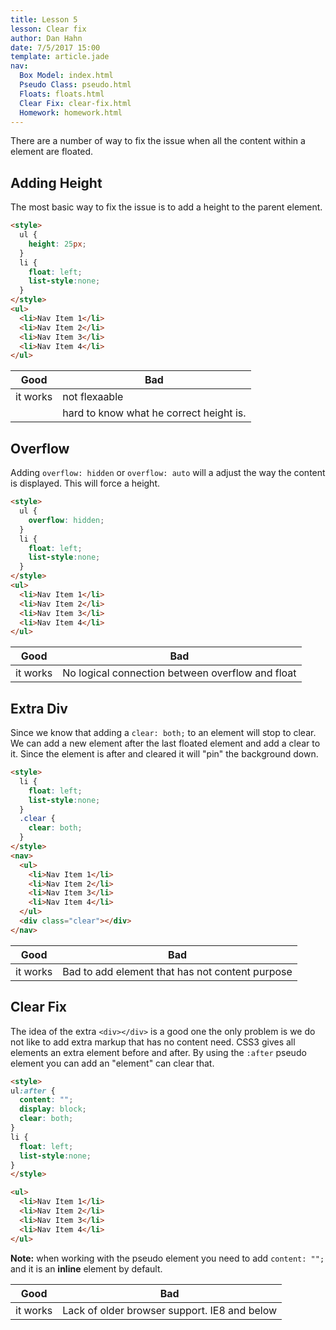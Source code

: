 ```yaml
---
title: Lesson 5
lesson: Clear fix
author: Dan Hahn
date: 7/5/2017 15:00
template: article.jade
nav:
  Box Model: index.html
  Pseudo Class: pseudo.html
  Floats: floats.html
  Clear Fix: clear-fix.html
  Homework: homework.html
---
```


There are a number of way to fix the issue when all the content within a element are floated.

## Adding Height

The most basic way to fix the issue is to add a height to the parent element.

```html
<style>
  ul {
    height: 25px;
  }
  li {
    float: left;
    list-style:none;
  }
</style>
<ul>
  <li>Nav Item 1</li>
  <li>Nav Item 2</li>
  <li>Nav Item 3</li>
  <li>Nav Item 4</li>
</ul>
```

| Good     | Bad                                     |
|----------|-----------------------------------------|
| it works | not flexaable                           |
|          | hard to know what he correct height is. |

## Overflow

Adding `overflow: hidden` or `overflow: auto` will a adjust the way the content is displayed.  This will force a height.
```html
<style>
  ul {
    overflow: hidden;
  }
  li {
    float: left;
    list-style:none;
  }
</style>
<ul>
  <li>Nav Item 1</li>
  <li>Nav Item 2</li>
  <li>Nav Item 3</li>
  <li>Nav Item 4</li>
</ul>
```

Good     | Bad
---------|-------------------------------------------------
it works | No logical connection between overflow and float

## Extra Div

Since we know that adding a `clear: both;` to an element will stop to clear. We can add a new element after the last floated element and add a clear to it. Since the element is after and cleared it will "pin" the background down.
```html
<style>
  li {
    float: left;
    list-style:none;
  }
  .clear {
    clear: both;
  }
</style>
<nav>
  <ul>
    <li>Nav Item 1</li>
    <li>Nav Item 2</li>
    <li>Nav Item 3</li>
    <li>Nav Item 4</li>
  </ul>
  <div class="clear"></div>
</nav>
```

| Good     | Bad                                             |
|----------|-------------------------------------------------|
| it works | Bad to add element that has not content purpose |

## Clear Fix

The idea of the extra `<div></div>` is a good one the only problem is we do not like to add extra markup that has no content need. CSS3 gives all elements an extra element before and after. By using the `:after` pseudo element you can add an "element" can clear that.
```html
<style>
ul:after {
  content: "";
  display: block;
  clear: both;
}
li {
  float: left;
  list-style:none;
}
</style>

<ul>
  <li>Nav Item 1</li>
  <li>Nav Item 2</li>
  <li>Nav Item 3</li>
  <li>Nav Item 4</li>
</ul>
  ```

**Note:** when working with the pseudo element you need to add `content: "";` and it is an **inline** element by default.

|Good|Bad|
|----|---|
|it works|Lack of older browser support. IE8 and below|
